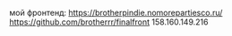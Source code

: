 мой фронтенд: https://brotherpindie.nomorepartiesco.ru/
https://github.com/brotherrr/finalfront
158.160.149.216
